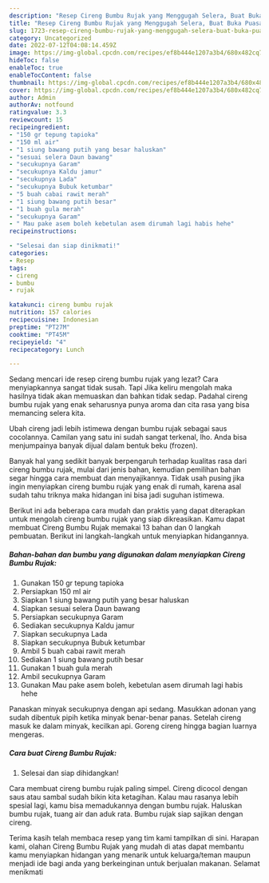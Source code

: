 ```yaml
---
description: "Resep Cireng Bumbu Rujak yang Menggugah Selera, Buat Buka Puasa Sempurna"
title: "Resep Cireng Bumbu Rujak yang Menggugah Selera, Buat Buka Puasa Sempurna"
slug: 1723-resep-cireng-bumbu-rujak-yang-menggugah-selera-buat-buka-puasa-sempurna
category: Uncategorized
date: 2022-07-12T04:08:14.459Z
image: https://img-global.cpcdn.com/recipes/ef8b444e1207a3b4/680x482cq70/cireng-bumbu-rujak-foto-resep-utama.jpg
hideToc: false
enableToc: true
enableTocContent: false
thumbnail: https://img-global.cpcdn.com/recipes/ef8b444e1207a3b4/680x482cq70/cireng-bumbu-rujak-foto-resep-utama.jpg
cover: https://img-global.cpcdn.com/recipes/ef8b444e1207a3b4/680x482cq70/cireng-bumbu-rujak-foto-resep-utama.jpg
author: Admin
authorAv: notfound
ratingvalue: 3.3
reviewcount: 15
recipeingredient:
- "150 gr tepung tapioka"
- "150 ml air"
- "1 siung bawang putih yang besar haluskan"
- "sesuai selera Daun bawang"
- "secukupnya Garam"
- "secukupnya Kaldu jamur"
- "secukupnya Lada"
- "secukupnya Bubuk ketumbar"
- "5 buah cabai rawit merah"
- "1 siung bawang putih besar"
- "1 buah gula merah"
- "secukupnya Garam"
- " Mau pake asem boleh kebetulan asem dirumah lagi habis hehe"
recipeinstructions:

- "Selesai dan siap dinikmati!"
categories:
- Resep
tags:
- cireng
- bumbu
- rujak

katakunci: cireng bumbu rujak 
nutrition: 157 calories
recipecuisine: Indonesian
preptime: "PT27M"
cooktime: "PT45M"
recipeyield: "4"
recipecategory: Lunch

---
```



Sedang mencari ide resep cireng bumbu rujak yang lezat? Cara menyiapkannya sangat tidak susah. Tapi Jika keliru mengolah maka hasilnya tidak akan memuaskan dan bahkan tidak sedap. Padahal cireng bumbu rujak yang enak seharusnya punya aroma dan cita rasa yang bisa memancing selera kita.


Ubah cireng jadi lebih istimewa dengan bumbu rujak sebagai saus cocolannya. Camilan yang satu ini sudah sangat terkenal, lho. Anda bisa menjumpainya banyak dijual dalam bentuk beku (frozen).

Banyak hal yang sedikit banyak berpengaruh terhadap kualitas rasa dari cireng bumbu rujak, mulai dari jenis bahan, kemudian pemilihan bahan segar hingga cara membuat dan menyajikannya. Tidak usah pusing jika ingin menyiapkan cireng bumbu rujak yang enak di rumah, karena asal sudah tahu triknya maka hidangan ini bisa jadi suguhan istimewa.


Berikut ini ada beberapa cara mudah dan praktis yang dapat diterapkan untuk mengolah cireng bumbu rujak yang siap dikreasikan. Kamu dapat membuat Cireng Bumbu Rujak memakai 13 bahan dan 0 langkah pembuatan. Berikut ini langkah-langkah untuk menyiapkan hidangannya.

<!--inarticleads1-->

##### Bahan-bahan dan bumbu yang digunakan dalam menyiapkan Cireng Bumbu Rujak:

1. Gunakan 150 gr tepung tapioka
1. Persiapkan 150 ml air
1. Siapkan 1 siung bawang putih yang besar haluskan
1. Siapkan sesuai selera Daun bawang
1. Persiapkan secukupnya Garam
1. Sediakan secukupnya Kaldu jamur
1. Siapkan secukupnya Lada
1. Siapkan secukupnya Bubuk ketumbar
1. Ambil 5 buah cabai rawit merah
1. Sediakan 1 siung bawang putih besar
1. Gunakan 1 buah gula merah
1. Ambil secukupnya Garam
1. Gunakan  Mau pake asem boleh, kebetulan asem dirumah lagi habis hehe


Panaskan minyak secukupnya dengan api sedang. Masukkan adonan yang sudah dibentuk pipih ketika minyak benar-benar panas. Setelah cireng masuk ke dalam minyak, kecilkan api. Goreng cireng hingga bagian luarnya mengeras. 

<!--inarticleads2-->

##### Cara buat Cireng Bumbu Rujak:


1. Selesai dan siap dihidangkan!

Cara membuat cireng bumbu rujak paling simpel. Cireng dicocol dengan saus atau sambal sudah bikin kita ketagihan. Kalau mau rasanya lebih spesial lagi, kamu bisa memadukannya dengan bumbu rujak. Haluskan bumbu rujak, tuang air dan aduk rata. Bumbu rujak siap sajikan dengan cireng. 

Terima kasih telah membaca resep yang tim kami tampilkan di sini. Harapan kami, olahan Cireng Bumbu Rujak yang mudah di atas dapat membantu kamu menyiapkan hidangan yang menarik untuk keluarga/teman maupun menjadi ide bagi anda yang berkeinginan untuk berjualan makanan. Selamat menikmati
